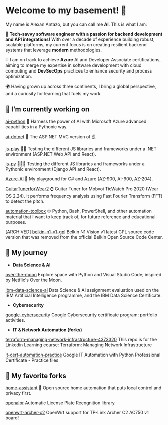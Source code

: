 <!--# Hi there 👋-->
# Welcome to my basement! 👋

My name is Alexan Antazo, but you can call me **Al**. This is what I am:

🚀 **Tech-savvy software engineer with a passion for backend development and API integrations!** With over a decade of experience building robust, scalable platforms, my current focus is on creating resilient backend systems that leverage **modern** methodologies.

💡 I am on track to achieve **Azure** AI and Developer Associate certifications, aiming to merge my expertise in software development with cloud computing and **DevSecOps** practices to enhance security and process optimization.

🌍 Having grown up across three continents, I bring a global perspective, and a curiosity for learning that fuels my work.

## 🔭 I’m currently working on

[ai-python](https://github.com/antazo/ai-python?tab=readme-ov-file#ai-with-python-azure-ai)
🐍 Harness the power of AI with Microsoft Azure advanced capabilities in a Pythonic way.

[ai-dotnet](https://github.com/antazo/ai-dotnet?tab=readme-ov-file#ai-with-dotnet-azure-ai)
🤖 The ASP.NET MVC version of ☝️.

[js-play](https://github.com/antazo/js-play)
👨‍🚀 Testing the different JS libraries and frameworks under a .NET environment (ASP.NET Web API and React).

[js-py](https://github.com/antazo/js-py)
🧑🏽‍🚀 Testing the different JS libraries and frameworks under a Pythonic environment (Django API and React).

[Azure-Al](https://github.com/antazo/Azure-Al)
🤖 My playground for C# and Azure (AZ-900, AI-900, AZ-204).

[GuitarTunerforWear2](https://github.com/antazo/GuitarTunerforWear2)
⌚ Guitar Tuner for Mobvoi TicWatch Pro 2020 (Wear OS 2.24). It performs frequency analysis using Fast Fourier Transform (FFT) to detect the pitch.

[automation-toolbox](https://github.com/antazo/automation-toolbox?tab=readme-ov-file#automation-toolbox)
⚙️ Python, Bash, PowerShell, and other automation material that I want to keep track of, for future reference and educational purposes.

[ARCHIVED] [belkin-n1-v1-gpl](https://github.com/antazo/belkin-n1-v1-gpl)
Belkin N1 Vision v1 latest GPL source code version that was removed from the official Belkin Open Source Code Center.

## 🌱 My journey

- **Data Science & AI**

[over-the-moon](https://github.com/antazo/over-the-moon?tab=readme-ov-file#over-the-moon)
Explore space with Python and Visual Studio Code; inspired by Netflix's Over the Moon.

[ibm-data-science-ai](https://github.com/antazo/ibm-data-science-ai)
Data Science & AI assignment evaluation used on the IBM Artificial Intelligence programme, and the IBM Data Science Certificate.

- **Cybersecurity**

[google-cybersecurity](https://github.com/antazo/google-cybersecurity)
Google Cybersecurity certificate program: portfolio activities.

- **IT & Network Automation (forks)**

[terraform-managing-network-infrastructure-4373320](https://github.com/antazo/terraform-managing-network-infrastructure-4373320)
This repo is for the Linkedin Learning course: Terraform: Managing Network Infrastructure

[it-cert-automation-practice](https://github.com/antazo/it-cert-automation-practice)
Google IT Automation with Python Professional Certificate - Practice files

## 👯 My favorite forks

[home-assistant](https://github.com/antazo/home-assistant)
🏡 Open source home automation that puts local control and privacy first.

[openalpr](https://github.com/antazo/openalpr)
Automatic License Plate Recognition library

[openwrt-archer-c2](https://github.com/antazo/openwrt-archer-c2)
OpenWrt support for TP-Link Archer C2 AC750 v1 board!

<!--
**antazo/antazo** is a ✨ _special_ ✨ repository because its `README.md` (this file) appears on your GitHub profile.

Here are some ideas to get you started:

- 🔭 I’m currently working on ...
- 🌱 I’m currently learning ...
- 👯 I’m looking to collaborate on ...
- 🤔 I’m looking for help with ...
- 💬 Ask me about ...
- 📫 How to reach me: ...
- 😄 Pronouns: ...
- ⚡ Fun fact: ...
-->
